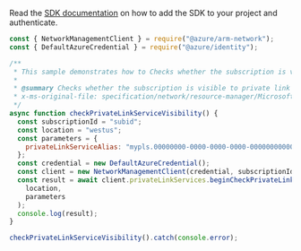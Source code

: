 Read the [SDK documentation](https://github.com/Azure/azure-sdk-for-js/blob/%40azure%2Farm-network_28.0.0/sdk/network/arm-network/README.md) on how to add the SDK to your project and authenticate.

```javascript
const { NetworkManagementClient } = require("@azure/arm-network");
const { DefaultAzureCredential } = require("@azure/identity");

/**
 * This sample demonstrates how to Checks whether the subscription is visible to private link service.
 *
 * @summary Checks whether the subscription is visible to private link service.
 * x-ms-original-file: specification/network/resource-manager/Microsoft.Network/stable/2021-08-01/examples/CheckPrivateLinkServiceVisibility.json
 */
async function checkPrivateLinkServiceVisibility() {
  const subscriptionId = "subid";
  const location = "westus";
  const parameters = {
    privateLinkServiceAlias: "mypls.00000000-0000-0000-0000-000000000000.azure.privatelinkservice",
  };
  const credential = new DefaultAzureCredential();
  const client = new NetworkManagementClient(credential, subscriptionId);
  const result = await client.privateLinkServices.beginCheckPrivateLinkServiceVisibilityAndWait(
    location,
    parameters
  );
  console.log(result);
}

checkPrivateLinkServiceVisibility().catch(console.error);
```
